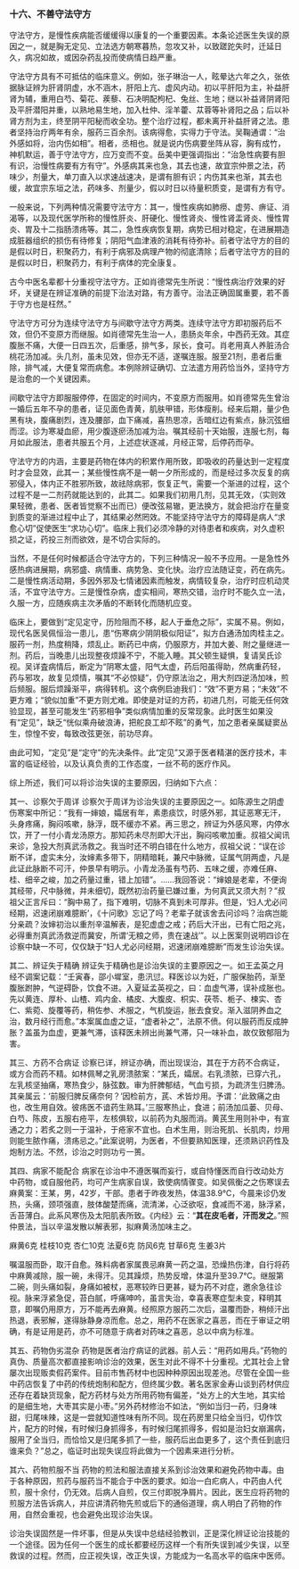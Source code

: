 ### 十六、不善守法守方

守法守方，是慢性疾病能否缓缓得以康复的一个重要因素。本条论述医生失误的原因之一，就是胸无定见、立法选方朝寒暮热，忽攻又补，以致蹉跎失时，迁延日久，病况如故，或因杂药乱投而使病情日趋严重。

守法守方具有不可抵估的临床意义。例如，张子琳治一人，眩晕达六年之久，张依据脉证辨为肝肾阴虚，水不涵木，肝阳上亢、虚风内动。初以平肝阳为主，补益肝肾为辅，重用白芍、菊花、蒺藜、石决明配枸杞、兔丝、生地；继以补益肾阴肾阳及平肝潜阳并重，以熟地易生地，加入杜仲、淫羊藿、苁蓉等补肾阳之品；后以补肾方剂为主，终至阴平阳秘而收全功。整个治疗过程，都未离开补益肝肾之法。患者坚持治疗两年有余，服药三百余剂。该病得愈，实得力于守法。吴鞠通谓：“治外感如将，治内伤如相”。相者，丞相也。就是说内伤病要坐阵从容，胸有成竹，神机默运，善于守法守方，应万变而不变。岳美中更强调指出：“治急性病要有胆有识，治慢性病要有方有守”。外感病其来也急，其去也速，故宜宗仲景之法，药味少，剂量大，单刀直入以求速战速决，是谓有胆有识；内伤其来也渐，其去也缓，故宜宗东垣之法，药味多、剂量少，假以时日以待量积质变，是谓有方有守。

一般来说，下列两种情况需要守法守方：其一，慢性疾病如肺痨、虚劳、痹证、消渴等，以及现代医学所称的慢性肝炎、肝硬化、慢性肾炎、慢性肾盂肾炎、慢性胃炎、胃及十二指肠溃疡等。其二，急性疾病恢复期，病势已相对稳定，在进展期造成脏器组织的损伤有待修复；阴阳气血津液的消耗有待弥补。前者守法守方的目的是假以时日，积聚药力，有利于病邪及病理产物的彻底清除；后者守法守方的目的是假以时日，积聚药力，有利于病体的完全康复。

古今中医名辈都十分重视守法守方。正如肖德常先生所说：“慢性病治疗效果的好坏，关键是在辨证准确的前提下治法对路，有方善守。治法正确固属重要，若不善于守方也是枉然。”

守法守方可分为连续守法守方与间歇守法守方两类。连续守法守方即初服药后不效，但仍不变原方而继服。如肖德常先生治一人，患肠炎年余，中西药无效。其症腹胀不痛，大便一日四五次，后重感，排气多，尿长，食可。肖老用真人养脏汤合桃花汤加减。头几剂，虽未见效，但亦无不适，遂嘱连服。服至21剂，患者后重除，排气减，大便复常而病愈。本例除辨证确切、立法遣方用药恰当外，坚持守方是治愈的一个关键因素。

间歇守法守方即服服停停，在固定的时间内，不变原方而服用。如肖德常先生曾治一婚后五年不孕的患者，证见面色青黄，肌肤甲错，形体瘦削。经来后期，量少色黑有块，腹痛剧烈，连及腰部，血下痛减，喜热思凉，舌暗红边有紫点，脉沉弦细而涩。诊为寒凝血瘀，用少腹逐瘀汤加减为治。嘱其经前十天始服，连服七剂，每月如此服法，患者共服五个月，上述症状逐减，月经正常，后停药而孕。

守法守方的内涵，主要是药物在体内的积累作用所致，即吸收的药量达到一定程度时才会显效，此其一；某些慢性病不是一朝一夕所形成的，而是经过多次反复的病邪侵入，体内正不胜邪所致，故祛除病邪，恢复正气，需要一个渐进的过程，这个过程不是一二剂药就能达到的，此其二。如果我们初用几剂，见其无效，（实则效果轻微，患者、医者皆觉察不出而已）便改弦易辙，更法换方，就会把治疗在量变到质变的渐进过程中止了，其结果必然罔效。不能坚持守法守方的障碍是病人“求愈心切”促使医生“求功心切”。临床上我们必须冷静的对待患者和疾病，对久虚积损之证，药投三剂而欲效，是不切合实际的。

当然，不是任何时候都适合守法守方的，下列三种情况一般不予应用。一是急性外感热病进展期，病邪盛、病情重、病势急、变化快。治疗应法随证变，药在病先。二是慢性病活动期，多因外邪及七情诸因素而触发，病情较复杂，治疗时应机动灵活，不宜守法守方。三是慢性杂病，虚实相间，寒热交错，治疗时不能久立一法，久服一方，应随疾病主次矛盾的不断转化而随机应变。

临床上，要做到“定见定守，历险阻而不移，起人于垂危之际”，实属不易。例如，现代名医吴佩恒治一患儿，患“伤寒病少阴阴极似阳证”，拟方白通汤加肉桂主之。服药一剂，热度稍降，烦乱止。断药已中病，仍服原方，并加大姜、附之量继进一剂。药后，当晚患儿出现整夜烦躁不宁，不能入睡。其父顿生疑惧，复请吴氏诊视。吴详査病情后，断定为“阴寒太盛，阳气太虚，药后阳虽得助，然病重药轻，药与邪攻，故复见烦情，嘱其“不必惊疑”，仍守原法治之，用大剂四逆汤加味，煎后频服。服后烦躁渐平，病得转机。这个病例启迪我们：“效”不更方易；“未效”不更方难；“貌似加重”不更方则尤难。即使是对证的方药，初进几剂，可能无任何效验显现，甚至可能发生“药邪相争”类似病情加重的反常现象。此时医生如果没有“定见”，缺乏“恍似乘舟破浪涛，把舵良工却不眩”的勇气，加之患者亲属疑窦丛生，惊惶不安，每致改弦更张，前功尽弃。

由此可知，“定见”是“定守”的先决条件。此“定见”又源于医者精湛的医疗技术，丰富的临证经验，以及认真负责的工作态度，一丝不苟的医疗作风。

综上所述，我们可以将诊治失误的主要原因，归纳如下六点：

其一、诊察欠于周详 诊察欠于周详为诊治失误的主要原因之一。如陈源生之阴虚伤寒案中所记：“我有一婶娘，孀居有年，素患痰饮，时感外邪，其证恶寒无汗，头身疼痛，胸闷咳嗽，脉浮，既不缓亦不紧。再三思之，辨证为外感风寒，内停水饮，开了一付小青龙汤原方。那知药未尽剂即大汗出，胸闷咳嗽加重。叔祖父闻讯来诊，急投大剂真武汤救之。我当时还不明白错在什么地方，叔祖父说：“误在诊断不详，虚实未分，汝婶素多带下，阴精暗耗，兼尺中脉微，证属气阴两虚，凡是此证此脉断不可汗，仲景早有明示。小青龙汤虽有芍药、五味之缓，亦难任麻、桂、细辛之峻，加之药量过重，错上加错”。……我回答说：“婶娘是老辈，不便询其经带，尺中脉微，并未细切，既然初治药量已嫌过重，为何真武又须大剂？”叔祖父正言斥曰：“胸中易了，指下难明，切脉不真到未可厚非。但是，‘妇人尤必问经期，迟速闭崩难臆断’，《十问歌》忘记了吗？老辈子就该舍去问诊吗？治病岂能分亲疏？汝婶初治以重剂辛温解表，是犯虚虚之戒；药后大汗出，已有亡阳之兆，必得重剂真武汤救逆而冀安，所谓‘无粮之师，贵在速战’”。以上医案则说明四诊在诊察中缺一不可，仅仅缺于“妇人尤必问经期，迟速闭崩难臆断”而发生诊治失误。

其二、辨证失于精确 辨证失于精确也是诊治失误的主要原因之一。如王孟英之月经不调案记载：“壬寅春，邵小墀室，患汛愆。释医诊以为妊，广服保胎药，渐至腹胀跗肿，气逆碍卧，饮食不进。入夏延孟英视之，曰：血虚气滞，误补成胀也。先以黄连、厚朴、山楂、鸡内金、橘皮、大腹皮、枳实、茯苓、栀子、楝实、杏仁、紫菀、旋覆等药，稍佐参、术服之，气机旋运，胀去食安。渐入滋阴养血之治，数月经行而愈。”本案属血虚之证，“虚者补之”，法原不偾。何以服药而反成肿胀？盖虽为血虚，更兼气滞，该释医未辨出尚兼气滞，只一味补血，故仅致郁阻为害。

其三、方药不合病证 诊察已详，辨证亦确，而出现误治，其在于方药不合病证，或方合而药不精。如林佩琴之乳房溃脓案：“某氏，孀居。右乳溃脓，已穿六孔，左乳核坚抽痛，寒热食少，脉弦数。审为肝脾郁结，气血亏损，为疏济生归脾汤。其亲属云：‘前服归脾反痛奈何？’因检前方，芪、术皆炒用。予谓：‘此致痛之由也，改生用自效。彼疡医不谙药生熟耳。’三服寒热止，食进；前汤加瓜蒌、贝母、白芍、陈皮，五服右疮平，左核俱软，以前药为丸服而消。黄芪生用则补中，有宣通之力；若炙之则一于温补，于疮家不宜也。白术生用，则治死肌、长肌肉，炒用则能生脓作痛，溃疡忌之。”此案说明，为医者，不但要熟知医理，还须熟识药性及炮制方法。不然，诊治之时则功亏一篑。

其四、病家不能配合 病家在诊治中不遵医嘱而妄行，或自恃懂医而自行改动处方中药物，或自服他药，均可产生病家自误，致使病情骤变。如吴佩衡之之伤寒误去麻黄案：王某，男，42岁，干部。患者于昨夜发热，体温38.9℃，今晨来诊仍发热，头痛，颈项强直，肢体酸楚而痛，流清涕，心泛欲呕，食减而不渴，脉浮紧，舌苔薄白。此系风寒伤及太阳肌表所致。《内经》云：“**其在皮毛者，汗而发之**。”照仲景法，当以辛温发散以解表邪，拟麻黄汤加味主之。

麻黄6克 桂枝10克 杏仁10克 法夏6克 防风6克 甘草6克 生姜3片

嘱温服而卧，取汗自愈。殊料病者家属畏忌麻黄一药之温，恐燥热伤津，自行将药中麻黄减除，服一碗，未得汗。见其躁烦，热势反增，体温升至39.7℃。继服第二碗，则头痛如裂，身痛如被杖，恶寒较昨日更甚，疑为药不对症，邀余急往诊视。脉来浮紧急促，苔白腻，呼痛呻吟，虽言失治，幸喜表寒症型未变，释明其意，即嘱仍用原方，万不能再去麻黄。经照原方服药二次后，温覆而卧，稍倾汗出热退，表邪解，遂得脉静身凉而愈。总之，用药不在医家之喜恶，而在于审证之明确，有是证用是药，亦不可随意于病者对药味之喜恶，总以中病为标准。

其五、药物伪劣混杂 药物是医者治疗病证的武器。前人云：“用药如用兵。”药物的真伪、质量高次都直接影响诊治的效果，医生对此不得不十分重视。尤其社会上曾屡次出现贩卖假药案件。目前市售药材中也因种种原因出现差池。尽管在全国一些中药店恢复了中药的传统炮制和配方，但终属少数。著名医家金寿山谈到药材供应还存在着缺货现象，配方药材与处方所用药物有偏差，“处方上的大生地，其实给的是细生地，大枣其实是小枣。”另外药材修治不如法，“例如当归一药，归身味甜，归尾味辣，这是一尝就知道性味有所不同。现在药房里只给全当归，切作饮片，配方的时候，有时候归身抓得多，有时候归尾抓得多，假如是治妇女崩漏病，服用了全当归，而恰恰又是归尾多抓了一些，服药后出血更多了，这个责任到底归谁来负？”总之，临证时出现失误应将此做为一个因素来进行分析。

其六、药物煎服不当 药物的煎法和服法直接关系到诊治效果和避免药物中毒。由于各种原因，煎药与服药当不能合于中医的要求。如治一白疕病人，中药由人代煎，服十余付，仍无效。后病人自煎，仅三付即脱净屑片。因此，医生应将药物的煎服方法告诉病人，并应讲清药物先煎或后下的通俗道理，病人明白了药物的作用，自然会重视，也会避免出现诊治失误。

诊治失误固然是一件坏事，但是从失误中总结经验教训，正是深化辨证论治技能的一个途径。因为任何一个医生的成长都要经历这样一个有所失误到减少失误，以至救误的过程。然而，应正视失误，改正失误，方能成为一名高水平的临床中医师。